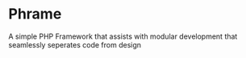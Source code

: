 # Phrame

A simple PHP Framework that assists with modular development that seamlessly seperates code from design
